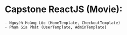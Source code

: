 # Capstone ReactJS (Movie):

    - Nguyễn Hoàng Lộc (HomeTemplate, CheckoutTemplate)
    - Phạm Gia Phát (UserTemplate, AdminTemplate)
